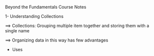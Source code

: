Beyond the Fundamentals Course Notes

1- Understanding Collections

==> Collections: Grouping multiple item together and storing them with a single name 

==> Organizing data in this way has few advantages

- Uses 
